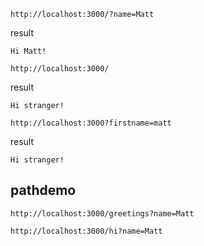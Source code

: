 ```
http://localhost:3000/?name=Matt
```

result
```
Hi Matt!
```

```
http://localhost:3000/
```

result
```
Hi stranger!
```
```
http://localhost:3000?firstname=matt
```

result
```
Hi stranger!
```

## pathdemo

```
http://localhost:3000/greetings?name=Matt
```

```
http://localhost:3000/hi?name=Matt
```